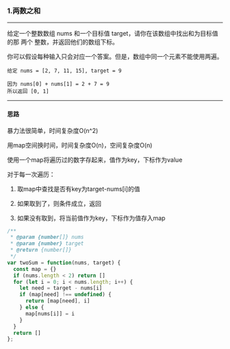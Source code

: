 ### 1.两数之和

---

给定一个整数数组 nums 和一个目标值 target，请你在该数组中找出和为目标值的那 两个 整数，并返回他们的数组下标。

你可以假设每种输入只会对应一个答案。但是，数组中同一个元素不能使用两遍。

```
给定 nums = [2, 7, 11, 15], target = 9

因为 nums[0] + nums[1] = 2 + 7 = 9
所以返回 [0, 1]
```

---

#### 思路

暴力法很简单，时间复杂度O(n^2)

用map空间换时间，时间复杂度O(n)，空间复杂度O(n)

使用一个map将遍历过的数字存起来，值作为key，下标作为value

对于每一次遍历：

1. 取map中查找是否有key为target-nums[i]的值

2. 如果取到了，则条件成立，返回

3. 如果没有取到，将当前值作为key，下标作为值存入map

``` js
/**
 * @param {number[]} nums
 * @param {number} target
 * @return {number[]}
 */
var twoSum = function(nums, target) {
  const map = {}
  if (nums.length < 2) return []
  for (let i = 0; i < nums.length; i++) {
    let need = target - nums[i]
    if (map[need] !== undefined) {
      return [map[need], i]
    } else {
      map[nums[i]] = i
    }
  }
  return []
};
```

